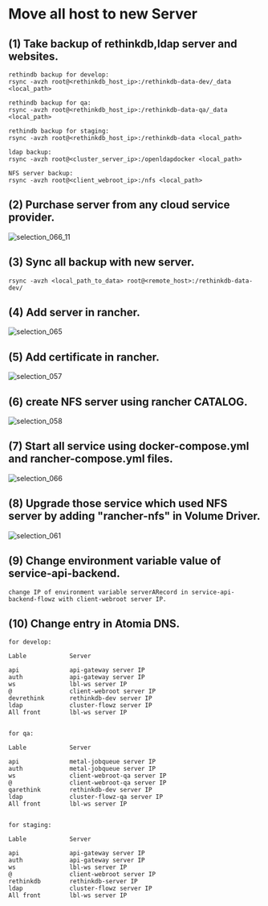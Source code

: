 # Move all host to new Server

## (1) Take backup of rethinkdb,ldap server and websites.

```
rethindb backup for develop:
rsync -avzh root@<rethinkdb_host_ip>:/rethinkdb-data-dev/_data <local_path>
```

```
rethindb backup for qa:
rsync -avzh root@<rethinkdb_host_ip>:/rethinkdb-data-qa/_data <local_path>
```

```
rethindb backup for staging:
rsync -avzh root@<rethinkdb_host_ip>:/rethinkdb-data <local_path>
```

```
ldap backup:
rsync -avzh root@<cluster_server_ip>:/openldapdocker <local_path>
```

```
NFS server backup:
rsync -avzh root@<client_webroot_ip>:/nfs <local_path>
```

## (2) Purchase server from any cloud service provider.

![selection_066_11](https://user-images.githubusercontent.com/28925482/43890777-4ad0a3a8-9be5-11e8-8b9a-10a49014847c.png)

## (3) Sync all backup with new server.

```
rsync -avzh <local_path_to_data> root@<remote_host>:/rethinkdb-data-dev/
```

## (4) Add server in rancher.

![selection_065](https://user-images.githubusercontent.com/28925482/43890863-80b63834-9be5-11e8-8782-9933025797dd.png)

## (5) Add certificate in rancher.

![selection_057](https://user-images.githubusercontent.com/28925482/43885508-b4c01294-9bd6-11e8-9ce3-62bfad6ae1dd.png)

## (6) create NFS server using rancher CATALOG.

![selection_058](https://user-images.githubusercontent.com/28925482/43885563-e4fcc826-9bd6-11e8-93cb-189c25b44e09.png)

## (7) Start all service using docker-compose.yml and rancher-compose.yml files.

![selection_066](https://user-images.githubusercontent.com/28925482/43890924-b4382a0a-9be5-11e8-8847-cb0944cb33a7.png)

## (8) Upgrade those service which used NFS server by adding "rancher-nfs" in Volume Driver.

![selection_061](https://user-images.githubusercontent.com/28925482/43885647-155efc14-9bd7-11e8-8b1f-d3e72163d826.png)

## (9) Change environment variable value of service-api-backend.
 
``` 
change IP of environment variable serverARecord in service-api-backend-flowz with client-webroot server IP.
```

## (10) Change entry in Atomia DNS.

```
for develop:

Lable            Server

api              api-gateway server IP
auth             api-gateway server IP
ws               lbl-ws server IP
@                client-webroot server IP
devrethink       rethinkdb-dev server IP
ldap             cluster-flowz server IP
All front        lbl-ws server IP


for qa:

Lable            Server

api              metal-jobqueue server IP
auth             metal-jobqueue server IP
ws               client-webroot-qa server IP
@                client-webroot-qa server IP
qarethink        rethinkdb-dev server IP
ldap             cluster-flowz-qa server IP
All front        lbl-ws server IP


for staging:

Lable            Server

api              api-gateway server IP
auth             api-gateway server IP
ws               lbl-ws server IP
@                client-webroot server IP
rethinkdb        rethinkdb-server IP
ldap             cluster-flowz server IP
All front        lbl-ws server IP
```
